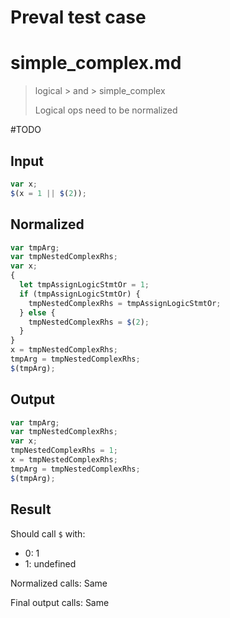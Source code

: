 # Preval test case

# simple_complex.md

> logical > and > simple_complex
>
> Logical ops need to be normalized

#TODO

## Input

`````js filename=intro
var x;
$(x = 1 || $(2));
`````

## Normalized

`````js filename=intro
var tmpArg;
var tmpNestedComplexRhs;
var x;
{
  let tmpAssignLogicStmtOr = 1;
  if (tmpAssignLogicStmtOr) {
    tmpNestedComplexRhs = tmpAssignLogicStmtOr;
  } else {
    tmpNestedComplexRhs = $(2);
  }
}
x = tmpNestedComplexRhs;
tmpArg = tmpNestedComplexRhs;
$(tmpArg);
`````

## Output

`````js filename=intro
var tmpArg;
var tmpNestedComplexRhs;
var x;
tmpNestedComplexRhs = 1;
x = tmpNestedComplexRhs;
tmpArg = tmpNestedComplexRhs;
$(tmpArg);
`````

## Result

Should call `$` with:
 - 0: 1
 - 1: undefined

Normalized calls: Same

Final output calls: Same
